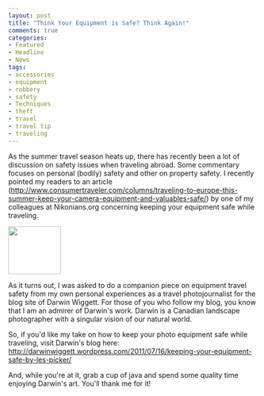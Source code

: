 ```yaml
---
layout: post
title: "Think Your Equipment is Safe? Think Again!"
comments: true
categories:
- Featured
- Headline
- News
tags:
- accessories
- equipment
- robbery
- safety
- Techniques
- theft
- travel
- travel tip
- traveling
---
```

As the summer travel season heats up, there has recently been a lot of discussion on safety issues when traveling abroad. Some commentary focuses on personal (bodily) safety and other on property safety. I recently pointed my readers to an article (<a href="http://www.consumertraveler.com/columns/traveling-to-europe-this-summer-keep-your-camera-equipment-and-valuables-safe/">http://www.consumertraveler.com/columns/traveling-to-europe-this-summer-keep-your-camera-equipment-and-valuables-safe/</a>) by one of my colleagues at Nikonians.org concerning keeping your equipment safe while traveling.

<a href="http://blog.lesterpickerphoto.com/wp-content/uploads/2011/07/Unknown.jpeg"><img class="aligncenter size-full wp-image-1301" title="Unknown" src="http://blog.lesterpickerphoto.com/wp-content/uploads/2011/07/Unknown.jpeg" alt="" width="106" height="96" /></a>

As it turns out, I was asked to do a companion piece on equipment travel safety from my own personal experiences as a travel photojournalist for the blog site of Darwin Wiggett. For those of you who follow my blog, you know that I am an admirer of Darwin's work. Darwin is a Canadian landscape photographer with a singular vision of our natural world.

So, if you'd like my take on how to keep your photo equipment safe while traveling, visit Darwin's blog here: <a href="http://darwinwiggett.wordpress.com/2011/07/16/keeping-your-equipment-safe-by-les-picker/">http://darwinwiggett.wordpress.com/2011/07/16/keeping-your-equipment-safe-by-les-picker/</a>

And, while you're at it, grab a cup of java and spend some quality time enjoying Darwin's art. You'll thank me for it!